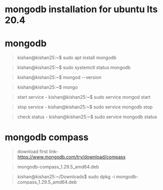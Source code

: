 # mongodb installation for ubuntu lts 20.4

# mongodb

>kishan@kishan25:~$ sudo apt install mongodb

>kishan@kishan25:~$ sudo systemctl status mongodb

>kishan@kishan25:~$ mongod --version

>kishan@kishan25:~$ mongo

>start service - kishan@kishan25:~$ sudo service mongod start

>stop service - kishan@kishan25:~$ sudo service mongodb stop

>check status - kishan@kishan25:~$ sudo service mongodb status

# mongodb compass
>download first link-https://www.mongodb.com/try/download/compass

>mongodb-compass_1.29.5_amd64.deb

>kishan@kishan25:~/Downloads$ sudo dpkg -i mongodb-compass_1.29.5_amd64.deb   

